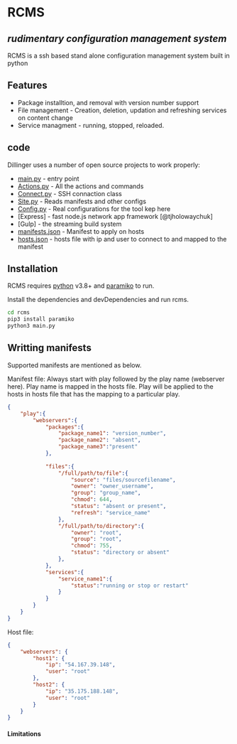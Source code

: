 # RCMS
## _rudimentary configuration management system_



RCMS is a ssh based stand alone configuration management system built in python


## Features

- Package installtion, and removal with version number support
- File management - Creation, deletion, updation and refreshing services on content change
- Service managment - running, stopped, reloaded.




## code

Dillinger uses a number of open source projects to work properly:

- [main.py](https://github.com/terminalninja/rcms/blob/master/main.py) -  entry point
- [Actions.py](https://github.com/terminalninja/rcms/blob/master/Actions.py) - All the actions and commands
- [Connect.py](https://github.com/terminalninja/rcms/blob/master/Connect.py) - SSH connaction class
- [Site.py](https://github.com/terminalninja/rcms/blob/master/Site.py) - Reads manifests and other configs
- [Config.py](https://github.com/terminalninja/rcms/blob/master/Config.py) - Real configurations for the tool kep here
- [Express] - fast node.js network app framework [@tjholowaychuk]
- [Gulp] - the streaming build system
- [manifests.json](https://github.com/terminalninja/rcms/blob/master/manifests/manifests.json) - Manifest to apply on hosts
- [hosts.json](https://github.com/terminalninja/rcms/blob/master/hosts/hosts.json) - hosts file with ip and user to connect to and mapped to the manifest


## Installation

RCMS requires [python](https://www.python.org/downloads/release/python-380/) v3.8+ and [paramiko](http://www.paramiko.org/) to run.

Install the dependencies and devDependencies and run rcms.

```sh
cd rcms
pip3 install paramiko
python3 main.py
```

## Writting manifests

Supported manifests are mentioned as below.

Manifest file:
Always start with play followed by the play name (webserver here). Play name is mapped in the hosts file. Play will be applied to the hosts in hosts file that has the mapping to a particular play.
```json
{
    "play":{ 
        "webservers":{
            "packages":{
                "package_name1": "version_number",
                "package_name2": "absent",
                "package_name3":"present"
            },
    
            "files":{
                "/full/path/to/file":{
                    "source": "files/sourcefilename",
                    "owner": "owner_username",
                    "group": "group_name",
                    "chmod": 644,
                    "status": "absent or present", 
                    "refresh": "service_name"
                },
                "/full/path/to/directory":{
                    "owner": "root",
                    "group": "root",
                    "chmod": 755,
                    "status": "directory or absent"
                },
            },
            "services":{
                "service_name1":{
                    "status":"running or stop or restart"
                }
            }
        }
    }
}

```

Host file:

```json
{
    "webservers": {
        "host1": {
            "ip": "54.167.39.148",
            "user": "root"
        },
        "host2": {
            "ip": "35.175.188.148",
            "user": "root"
        }
    }
}
```

#### Limitations
